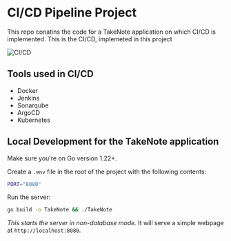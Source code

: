 # CI/CD Pipeline Project

This repo conatins the code for a TakeNote application on which CI/CD is implemented.
This is the CI/CD, implemeted in this project 

![CI/CD](cicdImage/png)



## Tools used in CI/CD
- Docker
- Jenkins
- Sonarqube 
- ArgoCD
- Kubernetes



## Local Development for the TakeNote application

Make sure you're on Go version 1.22+.

Create a `.env` file in the root of the project with the following contents:

```bash
PORT="8080"
```

Run the server:

```bash
go build -o TakeNote && ./TakeNote
```

*This starts the server in non-database mode.* It will serve a simple webpage at `http://localhost:8080`.

